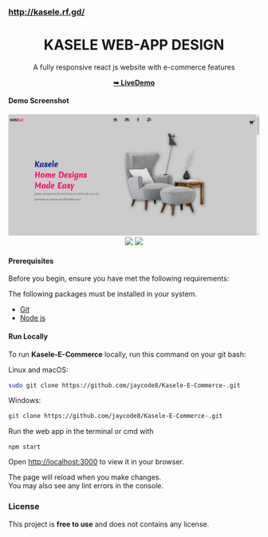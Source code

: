 ### http://kasele.rf.gd/

<div align="center">
   <h1>KASELE WEB-APP DESIGN</h1>
   <p>A fully responsive react js website with e-commerce features</p>
   <a href="http://kasele.rf.gd/"><strong>➥ LiveDemo</strong></a>
</div>

#### Demo Screenshot
<img src="https://raw.githubusercontent.com/jaycode8/Personal-Web-Portfolio/main/src/Components/About/Projects/img/funiture.png" />

<div align="center">



   <img src="https://img.badgesize.io/https://github.com/jaycode8/Kasele-E-Commerce-.git" style="plastic"  />
   <img src="https://img.shields.io/github/stars/jaycode8/Kasele-E-Commerce-?style=social" />
</div>



#### Prerequisites 
  
 Before you begin, ensure you have met the following requirements: 
 <p>The following packages must be installed in your system.</p>
  
 * [Git](https://git-scm.com/downloads "Download Git") 
 * [Node js](https://nodejs.org/en/download/)
  
 #### Run Locally 
  
 To run **Kasele-E-Commerce** locally, run this command on your git bash: 
  
 Linux and macOS: 
  
 ```bash 
 sudo git clone https://github.com/jaycode8/Kasele-E-Commerce-.git
 ``` 
  
 Windows: 
  
 ```bash 
 git clone https://github.com/jaycode8/Kasele-E-Commerce-.git
 ```

Run the web app in the terminal or cmd with
 ```
 npm start
 ```


Open [http://localhost:3000](http://localhost:3000) to view it in your browser.

The page will reload when you make changes.\
You may also see any lint errors in the console.

### License 
  
 This project is **free to use** and does not contains any license.









